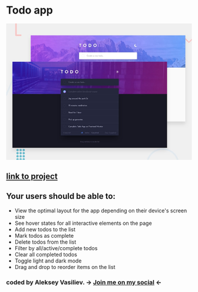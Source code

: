 # Todo app

![Design preview for the Todo app coding challenge](./design/desktop-preview.jpg)


## [link to project](https://todo-app-smoky-nine.vercel.app/)

## Your users should be able to:

- View the optimal layout for the app depending on their device's screen size
- See hover states for all interactive elements on the page
- Add new todos to the list
- Mark todos as complete
- Delete todos from the list
- Filter by all/active/complete todos
- Clear all completed todos
- Toggle light and dark mode
- Drag and drop to reorder items on the list

### coded by Aleksey Vasiliev. -> [Join me on my social](https://vk.com/alekseyvy) <-